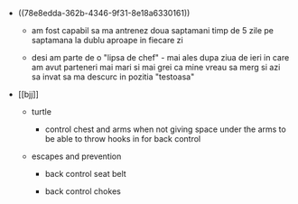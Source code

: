 - ((78e8edda-362b-4346-9f31-8e18a6330161))
	 - am fost capabil sa ma antrenez doua saptamani timp de 5 zile pe saptamana la dublu aproape in fiecare zi

	 - desi am parte de o "lipsa de chef" - mai ales dupa ziua de ieri in care am avut parteneri mai mari si mai grei ca mine vreau sa merg si azi sa invat sa ma descurc in pozitia "testoasa"

- [[bjj]]
	 - turtle
		 - control chest and arms when not giving space under the arms to be able to throw hooks in for back control

	 - escapes and prevention
		 - back control seat belt

		 - back control chokes
